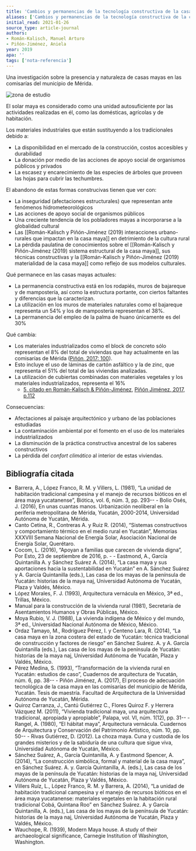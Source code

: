 ```yaml
---
title: 'Cambios y permanencias de la tecnología constructiva de la casa maya en Mérida, Yucatán'
aliases: ['Cambios y permanencias de la tecnología constructiva de la casa maya en Mérida, Yucatán', 'Román-Kalisch y Piñón-Jiménez (2019)']
initial_read: 2021-01-26
source_type: article-journal
authors: 
- Román-Kalisch, Manuel Arturo
- Piñón-Jiménez, Aniela
year: 2019
apa: ''
tags: ['nota-referencia']
---
```


Una investigación sobre la presencia y naturaleza de casas mayas en las comisarías del municipio de Mérida.

![zona de estudio](https://www.redalyc.org/jatsRepo/4779/477958274014/477958274014_gf2.png "Piñón Jiménez (2017: 79).")

El solar maya es considerado como una unidad autosuficiente por las actividades realizadas en él, como las domésticas, agrícolas y de habitación.

Los materiales industriales que están sustituyendo a los tradicionales debido a:

 - La disponibilidad en el mercado de la construcción, costos accesibles y durabilidad
 - La donación por medio de las acciones de apoyo social de organismos públicos y privados
 - La escasez y encarecimiento de las especies de árboles que proveen las hojas para cubrir las techumbres.

El abandono de estas formas construcivas tienen que ver con:

- La inseguridad (afectaciones estructurales) que representan ante fenómenos hidrometeorológicos
- Las acciones de apoyo social de organismos públicos
- Una creciente tendencia de los pobladores mayas a incorporarse a la globalidad cultural
- Las [[Román-Kalisch y Piñón-Jiménez (2019) interacciones urbano-rurales que impactan en la casa maya]] en detrimiento de la cultura rural
- La pérdida paulatina de conocimientos sobre el [[Román-Kalisch y Piñón-Jiménez (2019) sistema estructural de la casa maya]], sus técnicas constructivas y la [[Román-Kalisch y Piñón-Jiménez (2019) materialidad de la casa maya]] como reflejo de sus modelos culturales.

Qué permanece en las casas mayas actuales:

- La permanencia constructiva está en los rodapiés, muros de bajareque y de mampostería, así como la estructura portante, con ciertos faltantes y diferencias que la caracterizan.
- La utilización en los muros de materiales naturales como el bajareque representa un 54% y los de mampostería representan el 38%. 
- La permanencia del empleo de la palma de huano únicamente es del 30%

Qué cambia:

- Los materiales industrializados como el block de concreto sólo representan el 8% del total de viviendas que hay actualmente en las comisarías de Mérida ([Piñón, 2017: 100](https://www.redalyc.org/jatsRepo/4779/477958274014/html/index.html#redalyc_477958274014_ref12)).
- Esto incluye el uso de láminas de cartón asfáltico y la de zinc, que representa el 51% del total de las viviendas analizadas. 
- La utilización de cubiertas combinadas con materiales vegetales y los materiales industrializados, representa el 16% 
    - [5, citado en Román-Kalisch & Piñón-Jiménez](https://www.redalyc.org/jatsRepo/4779/477958274014/html/index.html#fn5), [Piñón Jiménez, 2017, p.112](https://www.redalyc.org/jatsRepo/4779/477958274014/html/index.html#redalyc_477958274014_ref12)

Consecuencias:

- Afectaciones al paisaje arquitectónico y urbano de las poblaciones estudiadas
- La contaminación ambiental por el fomento en el uso de los materiales industrializados
- La disminución de la práctica constructiva ancestral de los saberes constructivos
- La pérdida del *confort climático* al interior de estas viviendas.

## Bibliografía citada

- Barrera, A., López Franco, R. M. y Villers, L. (1981), “La unidad de habitación tradicional campesina y el manejo de recursos bióticos en el área maya yucatanense”, Biótica, vol. 6, núm. 3, pp. 293-- - Bolio Osés, J. (2016), En unas cuantas manos. Urbanización neoliberal en la periferia metropolitana de Mérida, Yucatán, 2000-2014, Universidad Autónoma de Yucatán, Mérida.
- Canto Cetina, R., Contreras A. y Ruiz R. (2014), “Sistemas constructivos y comportamiento térmico en el medio rural en Yucatán”, Memorias XXXVIII Semana Nacional de Energía Solar, Asociación Nacional de Energía Solar, Querétaro.
- Cocom, L. (2016), “Apoyan a familias que carecen de vivienda digna”, Por Esto, 23 de septiembre de 2016, p. - - Eastmond, A., García Quintanilla A. y Sánchez Suárez A. (2014), “La casa maya y sus aportaciones hacia la sustentabilidad en Yucatán” en A. Sánchez Suárez y A. García Quintanilla (eds.), Las casa de los mayas de la península de Yucatán: historias de la maya naj, Universidad Autónoma de Yucatán, Plaza y Valdés, México.
- López Morales, F. J. (1993), Arquitectura vernácula en México, 3ª ed., Trillas, México.
- Manual para la construcción de la vivienda rural (1981), Secretaría de Asentamientos Humanos y Obras Públicas, México.
- Moya Rubio, V. J. (1988), La vivienda indígena de México y del mundo, 3ª ed., Universidad Nacional Autónoma de México, México.
- Ordaz Tamayo, M., Rodríguez Pérez, I. y Centeno Lara, R. (2014), “La casa maya en la zona costera del estado de Yucatán: técnica tradicional de construcción y factores de riesgo” en Sánchez Suárez. A. y A. García Quintanilla (eds.), Las casa de los mayas de la península de Yucatán: historias de la maya naj, Universidad Autónoma de Yucatán, Plaza y Valdés, México.
- Pérez Medina, S. (1993), “Transformación de la vivienda rural en Yucatán: estudios de caso”, Cuadernos de arquitectura de Yucatán, núm. 6, pp. 38-- - Piñón Jiménez, A. (2017), El proceso de adecuación tecnológica de la casa maya en las comisarías del municipio de Mérida, Yucatán. Tesis de maestría. Facultad de Arquitectura de la Universidad Autónoma de Yucatán, Mérida.
- Quiroz Carranza, J., Cantú Gutiérrez C., Flores Quiroz F. y Herrera Vázquez M. (2011), “Vivienda tradicional maya, una arquitectura tradicional, apropiada y apropiable”, Palapa, vol. VI, núm. 1(12), pp. 31-- - Rangel, A. (1980), “El hábitat maya”, Arquitectura vernácula. Cuadernos de Arquitectura y Conservación del Patrimonio Artístico, núm. 10, pp. 50-- - Rivas Gutiérrez, D. (2012). La choza maya. Cuna y custodia de los grandes misterios y de la sabiduría de una cultura que sigue viva, Universidad Autónoma de Yucatán, México.
- Sánchez Suárez, A., García Quintanilla, A. y Eastmond Spencer, A. (2014), “La construcción simbólica, formal y material de la casa maya”, en Sánchez Suárez. A. y. García Quintanilla, A. (eds.), Las casa de los mayas de la península de Yucatán: historias de la maya naj, Universidad Autónoma de Yucatán, Plaza y Valdés, México.
- Villers Ruíz, L., López Franco, R. M. y Barrera, A. (2014), “La unidad de habitación tradicional campesina y el manejo de recursos bióticos en el área maya yucatanense: materiales vegetales en la habitación rural tradicional Cobá, Quintana Roo” en Sánchez Suárez. A. y García Quintanilla, A. (eds.), Las casa de los mayas de la península de Yucatán: historias de la maya naj, Universidad Autónoma de Yucatán, Plaza y Valdés, México.
- Wauchope, R. (1939), Modern Maya house. A study of their archaeological significance, Carnegie Institution of Washington, Washington.
